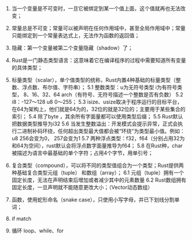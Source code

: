 ####
1. 当一个变量是不可变时，一旦它被绑定到某一个值上面，这个值就再也无法改变；
2. 常量总是不可变；常量可以被声明在任何作用域中，甚至全局作用域中；常量只能绑定到一个常量表达式上，无法作为函数的返回值；
3. 隐藏：第一个变量被第二个变量隐藏（shadow）了；
4. Rust是一门静态类型语言：这意味着它在编译程序的过程中需要知道所有变量的具体类型；

5. 标量类型（scalar），单个值类型的统称，Rust内置4种基础的标量类型（整数、浮点数、布尔值、字符串）；
5.1 整数类型：u为无符号类型 i为有符号类型， 8、16、32、64 arch（有符号、无符号描述一个整数是否有负数）
5.2 i8：-127～128   u8 0～255；
5.3 isize、usize取决于程序运行的目标平台，在64为架构上，他们就是64为的，32位的就是32位的；主要用于某些集合的索引；
5.4 除了byte ，其余所有字面量都可以使用类型后缀；
5.5 Rust默认把数据类型推导为i32
5.6 当发生整数溢出：开发模式会提示异常，正式会执行二进制补码环绕，任何超出类型最大值都会被“环绕”为类型最小值。例如：u8 256会变为0， 257会变为1
5.7 两种浮点类型：f32，f64（分别占用32为和64为空间），rust默认会将浮点数字面量推导为f64；
5.8 在Rust种，char被描述为语言中最基础的单个字符；占用4个字节，用单引号；

6. 复合类型（compound），可以将不同的类型值组合为一个类型；Rust提供两种基础复合类型元组（tuple） 和数组（array）；
6.1 元组（tuple）拥有一个固定长度，无法在声明结束后增加或者减少其中的元素数量
6.2 Rust数组拥有固定长度，一旦声明就不能随意更改大小；（Vector动态数组）
7. 函数，使用蛇形命名（snake case），只使用小写字母，并已下划线分割单词；
8. if match
9. 循环 loop、while、for
